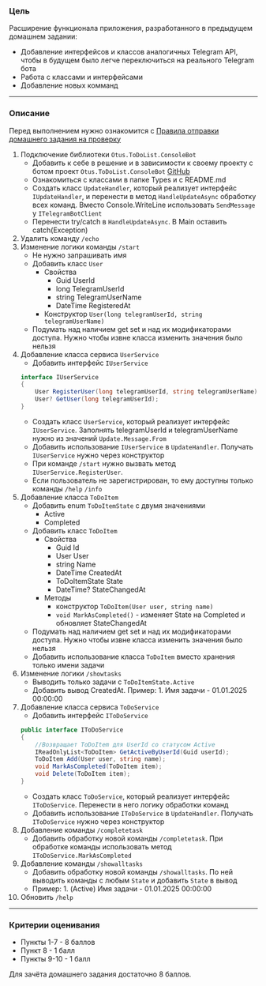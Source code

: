 ### Цель
    
Расширение функционала приложения, разработанного в предыдущем домашнем задании:

- Добавление интерфейсов и классов аналогичных Telegram API, чтобы в будущем было легче переключиться на реального Telegram бота
- Работа с классами и интерфейсами
- Добавление новых комманд

---

### Описание

Перед выполнением нужно ознакомится с [Правила отправки домашнего задания на проверку](https://github.com/OTUS-NET/C-Sharp-Basic/blob/main/Homeworks/README.md)

1.  Подключение библиотеки `Otus.ToDoList.ConsoleBot`
    - Добавить к себе в решение и в зависимости к своему проекту с ботом проект `Otus.ToDoList.ConsoleBot` [GitHub](https://github.com/OTUS-NET/C-Sharp-Basic/tree/main/Homeworks/5%20%D0%9E%D0%9E%D0%9F%20%D0%BA%D0%BB%D0%B0%D1%81%D1%81%D1%8B%20%D0%B8%20%D0%B8%D0%BD%D1%82%D0%B5%D1%80%D1%84%D0%B5%D0%B9%D1%81%D1%8B/Otus.ToDoList.ConsoleBot) 
    - Ознакомиться с классами в папке Types и с README.md
    - Создать класс `UpdateHandler`, который реализует интерфейс `IUpdateHandler`, и перенести в метод `HandleUpdateAsync` обработку всех команд. Вместо Console.WriteLine использовать `SendMessage` у `ITelegramBotClient`
    - Перенести try/catch в `HandleUpdateAsync`. В Main оставить catch(Exception)
2. Удалить команду `/echo`
3. Изменение логики команды `/start`
    - Не нужно запрашивать имя
    - Добавить класс `User`
        - Свойства
            - Guid UserId
            - long TelegramUserId
            - string TelegramUserName
            - DateTime RegisteredAt
        - Конструктор `User(long telegramUserId, string telegramUserName)`
    - Подумать над наличием get set и над их модификаторами доступа. Нужно чтобы извне класса изменить значения было нельзя
4.  Добавление класса сервиса `UserService`
    - Добавить интерфейс `IUserService`
    ```csharp
    interface IUserService
    {
        User RegisterUser(long telegramUserId, string telegramUserName);
        User? GetUser(long telegramUserId);
    }
    ```
    - Создать класс `UserService`, который реализует интерфейс `IUserService`. Заполнять telegramUserId и telegramUserName нужно из значений `Update.Message.From`
    - Добавить использование `IUserService` в `UpdateHandler`. Получать `IUserService` нужно через конструктор
    - При команде `/start` нужно вызвать метод `IUserService.RegisterUser`.
    - Если пользователь не зарегистрирован, то ему доступны только команды `/help` `/info`
5.  Добавление класса `ToDoItem`
    - Добавить enum `ToDoItemState` с двумя значениями
        - Active
        - Completed
    - Добавить класс `ToDoItem`
        - Свойства
            - Guid Id
            - User User
            - string Name
            - DateTime CreatedAt
            - ToDoItemState State
            - DateTime? StateChangedAt
        - Методы
            - конструктор `ToDoItem(User user, string name)`
            - `void MarkAsCompleted()` - изменяет State на Completed и обновляет StateChangedAt
    - Подумать над наличием get set и над их модификаторами доступа. Нужно чтобы извне класса изменить значения было нельзя
    - Добавить использование класса `ToDoItem` вместо хранения только имени задачи
6.  Изменение логики `/showtasks`
    - Выводить только задачи с `ToDoItemState.Active`
    - Добавить вывод CreatedAt. Пример: 1. Имя задачи - 01.01.2025 00:00:00
7.  Добавление класса сервиса `ToDoService`
    - Добавить интерфейс `IToDoService`
    ```csharp
    public interface IToDoService
    {
        //Возвращает ToDoItem для UserId со статусом Active
        IReadOnlyList<ToDoItem> GetActiveByUserId(Guid userId);
        ToDoItem Add(User user, string name);
        void MarkAsCompleted(ToDoItem item);
        void Delete(ToDoItem item);
    }
    ```
    - Создать класс `ToDoService`, который реализует интерфейс `IToDoService`. Перенести в него логику обработки команд
    - Добавить использование `IToDoService` в `UpdateHandler`. Получать `IToDoService` нужно через конструктор
8.  Добавление команды `/completetask`
    - Добавить обработку новой команды `/completetask`. При обработке команды использовать метод `IToDoService.MarkAsCompleted`
9.  Добавление команды `/showalltasks`
    - Добавить обработку новой команды `/showalltasks`. По ней выводить команды с любым `State` и добавить `State` в вывод
    - Пример: 1. (Active) Имя задачи - 01.01.2025 00:00:00
10.  Обновить `/help`

---

### Критерии оценивания

- Пункты 1-7 - 8 баллов
- Пункт 8 - 1 балл
- Пункты 9-10 - 1 балл

Для зачёта домашнего задания достаточно 8 баллов.
